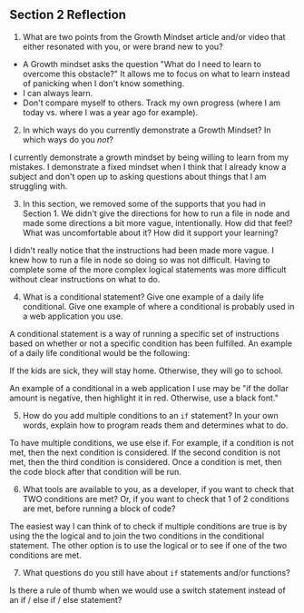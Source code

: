 ## Section 2 Reflection

1. What are two points from the Growth Mindset article and/or video that either resonated with you, or were brand new to you?

* A Growth mindset asks the question "What do I need to learn to overcome this obstacle?"  It allows me to focus on what to learn instead of panicking when I don't know something.
* I can always learn.
* Don't compare myself to others.  Track my own progress (where I am today vs. where I was a year ago for example).

2. In which ways do you currently demonstrate a Growth Mindset? In which ways do you _not_?

I currently demonstrate a growth mindset by being willing to learn from my mistakes.  I demonstrate a fixed mindset when I think that I already know a subject and don't open up to asking questions about things that I am struggling with.

3. In this section, we removed some of the supports that you had in Section 1. We didn't give the directions for how to run a file in node and made some directions a bit more vague, intentionally. How did that feel? What was uncomfortable about it? How did it support your learning?

I didn't really notice that the instructions had been made more vague.  I knew how to run a file in node so doing so was not difficult.  Having to complete some of the more complex logical statements was more difficult without clear instructions on what to do.

4. What is a conditional statement? Give one example of a daily life conditional. Give one example of where a conditional is probably used in a web application you use.

A conditional statement is a way of running a specific set of instructions based on whether or not a specific condition has been fulfilled.  An example of a daily life conditional would be the following:

If the kids are sick, they will stay home.  Otherwise, they will go to school.

An example of a conditional in a web application I use may be "if the dollar amount is negative, then highlight it in red.  Otherwise, use a black font."

5. How do you add multiple conditions to an `if` statement? In your own words, explain how to program reads them and determines what to do.

To have multiple conditions, we use else if.  For example, if a condition is not met, then the next condition is considered.  If the second condition is not met, then the third condition is considered.  Once a condition is met, then the code block after that condition will be run.

6. What tools are available to you, as a developer, if you want to check that TWO conditions are met? Or, if you want to check that 1 of 2 conditions are met, before running a block of code?

The easiest way I can think of to check if multiple conditions are true is by using the the logical and to join the two conditions in the conditional statement.  The other option is to use the logical or to see if one of the two conditions are met.

7. What questions do you still have about `if` statements and/or functions?

Is there a rule of thumb when we would use a switch statement instead of an if / else if / else statement?
